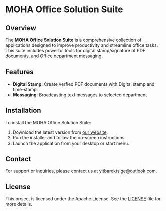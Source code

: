 # MOHA Office Solution Suite

## Overview

The **MOHA Office Solution Suite** is a comprehensive collection of applications designed to improve productivity and streamline office tasks. This suite includes powerful tools for digital stamp/signature of PDF documents, and Office department messaging.

## Features

- **Digital Stamp**: Create verfied PDF documents with Digital stamp and time-stamp.
- **Messaging**: Broadcasting text messages to selected department

## Installation

To install the MOHA Office Solution Suite:

1. Download the latest version from [our website](https://example.com).
2. Run the installer and follow the on-screen instructions.
3. Launch the application from your desktop or start menu.

## Contact

For support or inquiries, please contact us at [yitbarektsige@outlook.com](mailto:yitbarektsige@outlook.com).

 ## License

This project is licensed under the Apache License. See the [LICENSE](LICENSE) file for more details.
  
